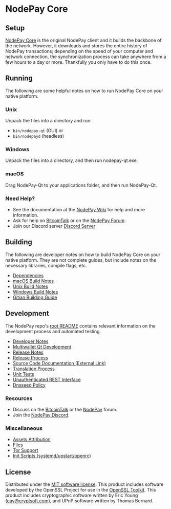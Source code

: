 NodePay Core
=============

Setup
---------------------
[NodePay Core](http://nodepay.org/wallet) is the original NodePay client and it builds the backbone of the network. However, it downloads and stores the entire history of NodePay transactions; depending on the speed of your computer and network connection, the synchronization process can take anywhere from a few hours to a day or more. Thankfully you only have to do this once.

Running
---------------------
The following are some helpful notes on how to run NodePay Core on your native platform.

### Unix

Unpack the files into a directory and run:

- `bin/nodepay-qt` (GUI) or
- `bin/nodepayd` (headless)

### Windows

Unpack the files into a directory, and then run nodepay-qt.exe.

### macOS

Drag NodePay-Qt to your applications folder, and then run NodePay-Qt.

### Need Help?

* See the documentation at the [NodePay Wiki](https://github.com/NodePay-Project/NodePay/wiki)
for help and more information.
* Ask for help on [BitcoinTalk](https://bitcointalk.org/index.php?topic=1262920.0) or on the [NodePay Forum](http://forum.nodepay.org/).
* Join our Discord server [Discord Server](https://discord.nodepay.org)

Building
---------------------
The following are developer notes on how to build NodePay Core on your native platform. They are not complete guides, but include notes on the necessary libraries, compile flags, etc.

- [Dependencies](dependencies.md)
- [macOS Build Notes](build-osx.md)
- [Unix Build Notes](build-unix.md)
- [Windows Build Notes](build-windows.md)
- [Gitian Building Guide](gitian-building.md)

Development
---------------------
The NodePay repo's [root README](/README.md) contains relevant information on the development process and automated testing.

- [Developer Notes](developer-notes.md)
- [Multiwallet Qt Development](multiwallet-qt.md)
- [Release Notes](release-notes.md)
- [Release Process](release-process.md)
- [Source Code Documentation (External Link)](https://www.fuzzbawls.pw/nodepay/doxygen/)
- [Translation Process](translation_process.md)
- [Unit Tests](unit-tests.md)
- [Unauthenticated REST Interface](REST-interface.md)
- [Dnsseed Policy](dnsseed-policy.md)

### Resources
* Discuss on the [BitcoinTalk](https://bitcointalk.org/index.php?topic=1262920.0) or the [NodePay](http://forum.nodepay.org/) forum.
* Join the [NodePay Discord](https://discord.nodepay.org).

### Miscellaneous
- [Assets Attribution](assets-attribution.md)
- [Files](files.md)
- [Tor Support](tor.md)
- [Init Scripts (systemd/upstart/openrc)](init.md)

License
---------------------
Distributed under the [MIT software license](/COPYING).
This product includes software developed by the OpenSSL Project for use in the [OpenSSL Toolkit](https://www.openssl.org/). This product includes
cryptographic software written by Eric Young ([eay@cryptsoft.com](mailto:eay@cryptsoft.com)), and UPnP software written by Thomas Bernard.
